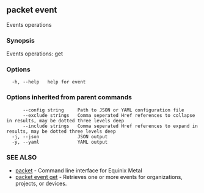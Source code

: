 ## packet event

Events operations

### Synopsis

Events operations: get

### Options

```
  -h, --help   help for event
```

### Options inherited from parent commands

```
      --config string     Path to JSON or YAML configuration file
      --exclude strings   Comma seperated Href references to collapse in results, may be dotted three levels deep
      --include strings   Comma seperated Href references to expand in results, may be dotted three levels deep
  -j, --json              JSON output
  -y, --yaml              YAML output
```

### SEE ALSO

* [packet](packet.md)	 - Command line interface for Equinix Metal
* [packet event get](packet_event_get.md)	 - Retrieves one or more events for organizations, projects, or devices.

